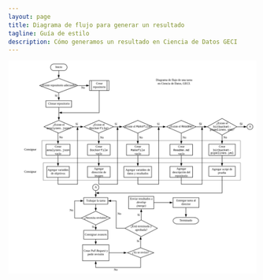 ```yaml
---
layout: page
title: Diagrama de flujo para generar un resultado
tagline: Guía de estilo
description: Cómo generamos un resultado en Ciencia de Datos GECI
---
```


![alt Diagrama](assets/images/diagrama_resultados.svg)
